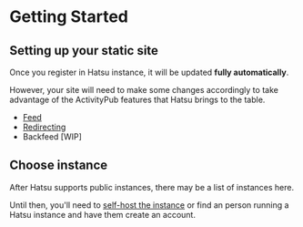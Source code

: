 # Getting Started

## Setting up your static site

Once you register in Hatsu instance, it will be updated **fully automatically**.

However, your site will need to make some changes accordingly to take advantage of the ActivityPub features that Hatsu brings to the table.

- [Feed](./feed.md)
- [Redirecting](./redirecting.md)
- Backfeed [WIP]

<!-- - [Webmention]
- [Mastodon Comments] -->

## Choose instance

After Hatsu supports public instances, there may be a list of instances here.

Until then, you'll need to [self-host the instance](../admins/install-with-docker.md) or find an person running a Hatsu instance and have them create an account.
